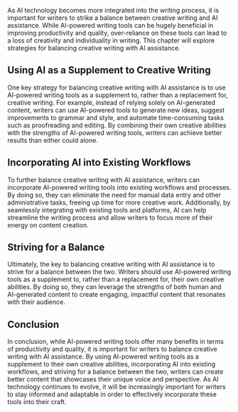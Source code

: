 
As AI technology becomes more integrated into the writing process, it is important for writers to strike a balance between creative writing and AI assistance. While AI-powered writing tools can be hugely beneficial in improving productivity and quality, over-reliance on these tools can lead to a loss of creativity and individuality in writing. This chapter will explore strategies for balancing creative writing with AI assistance.

Using AI as a Supplement to Creative Writing
--------------------------------------------

One key strategy for balancing creative writing with AI assistance is to use AI-powered writing tools as a supplement to, rather than a replacement for, creative writing. For example, instead of relying solely on AI-generated content, writers can use AI-powered tools to generate new ideas, suggest improvements to grammar and style, and automate time-consuming tasks such as proofreading and editing. By combining their own creative abilities with the strengths of AI-powered writing tools, writers can achieve better results than either could alone.

Incorporating AI into Existing Workflows
----------------------------------------

To further balance creative writing with AI assistance, writers can incorporate AI-powered writing tools into existing workflows and processes. By doing so, they can eliminate the need for manual data entry and other administrative tasks, freeing up time for more creative work. Additionally, by seamlessly integrating with existing tools and platforms, AI can help streamline the writing process and allow writers to focus more of their energy on content creation.

Striving for a Balance
----------------------

Ultimately, the key to balancing creative writing with AI assistance is to strive for a balance between the two. Writers should use AI-powered writing tools as a supplement to, rather than a replacement for, their own creative abilities. By doing so, they can leverage the strengths of both human and AI-generated content to create engaging, impactful content that resonates with their audience.

Conclusion
----------

In conclusion, while AI-powered writing tools offer many benefits in terms of productivity and quality, it is important for writers to balance creative writing with AI assistance. By using AI-powered writing tools as a supplement to their own creative abilities, incorporating AI into existing workflows, and striving for a balance between the two, writers can create better content that showcases their unique voice and perspective. As AI technology continues to evolve, it will be increasingly important for writers to stay informed and adaptable in order to effectively incorporate these tools into their craft.
